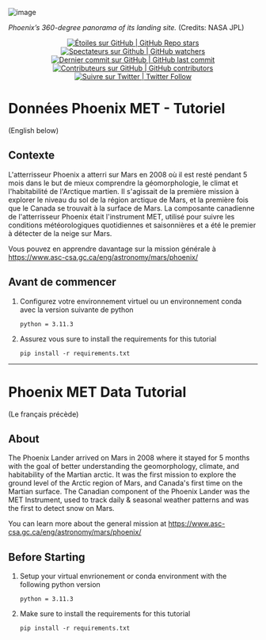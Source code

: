 ![image](https://github.com/user-attachments/assets/2ea1a349-ca78-45fa-b429-94fbbeada0bc)

*Phoenix’s 360-degree panorama of its landing site.* (Credits: NASA JPL)

<p align="center">
    <a href="#stars">
        <img alt="Étoiles sur GitHub | GitHub Repo stars" src="https://img.shields.io/github/stars/asc-csa/MET-Tutorial">
    </a>
    <a href="#watchers">
        <img alt="Spectateurs sur Github | GitHub watchers" src="https://img.shields.io/github/watchers/asc-csa/MET-Tutorial">
    </a>
    <a href="https://github.com/asc-csa/FUSE-Tutorial/commits/main">
        <img alt="Dernier commit sur GitHub | GitHub last commit" src="https://img.shields.io/github/last-commit/asc-csa/MET-Tutorial">
    </a>
    <a href="https://github.com/asc-csa/FUSE-Tutorial/graphs/contributors">
        <img alt="Contributeurs sur GitHub | GitHub contributors" src="https://img.shields.io/github/contributors/asc-csa/MET-Tutorial">
    </a>
    <a href="https://twitter.com/intent/follow?screen_name=csa_asc">
        <img alt="Suivre sur Twitter | Twitter Follow" src="https://img.shields.io/twitter/follow/csa_asc?style=social">
    </a>
</p>

# Données Phoenix MET - Tutoriel

(English below) 
## Contexte 
L'atterrisseur Phoenix a atterri sur Mars en 2008 où il est resté pendant 5 mois dans le but de mieux comprendre la géomorphologie, le climat et l'habitabilité de l'Arctique martien. Il s'agissait de la première mission à explorer le niveau du sol de la région arctique de Mars, et la première fois que le Canada se trouvait à la surface de Mars. La composante canadienne de l'atterrisseur Phoenix était l'instrument MET, utilisé pour suivre les conditions météorologiques quotidiennes et saisonnières et a été le premier à détecter de la neige sur Mars.

Vous pouvez en apprendre davantage sur la mission générale à https://www.asc-csa.gc.ca/eng/astronomy/mars/phoenix/

## Avant de commencer

1. Configurez votre environnement virtuel ou un environnement conda avec la version suivante de python 

   ```python = 3.11.3```
   
2. Assurez vous  sure to install the requirements for this tutorial

   ```pip install -r requirements.txt```
---

# Phoenix MET Data Tutorial 

(Le français précède)
## About 
The Phoenix Lander arrived on Mars in 2008 where it stayed for 5 months with the goal of better understanding the geomorphology, climate, and habitability of the Martian arctic. It was the first mission to explore the ground level of the Arctic region of Mars, and Canada's first time on the Martian surface. The Canadian component of the Phoenix Lander was the MET Instrument, used to track daily & seasonal weather patterns and was the first to detect snow on Mars.

You can learn more about the general mission at https://www.asc-csa.gc.ca/eng/astronomy/mars/phoenix/

## Before Starting
1. Setup your virtual envrionement or conda environment with the following python version

   ```python = 3.11.3```
   
2. Make sure to install the requirements for this tutorial

   ```pip install -r requirements.txt```

